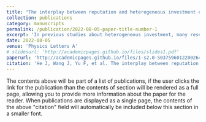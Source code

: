 ```yaml
---
title: "The interplay between reputation and heterogeneous investment enhances cooperation in spatial public goods game"
collection: publications
category: manuscripts
permalink: /publication/2022-08-05-paper-title-number-1
excerpt: 'In previous studies about heterogeneous investment, many researchers only focus on the monodirectional effect of reputation, but ignore the reversed influence about the heterogeneity of reputation fluctuation driven by investment. Given this, considering the interplay between reputation and heterogeneous investment, we explore the evolution of cooperation in public goods game. In detail, each player's reputation situations in different groups determine its differentiated investment amounts, and in turn, the heterogeneity of reputation fluctuation is dependent on how much it invests into each group. Furthermore, we introduce two parameters, α and β, to characterize the effect degree of investment on heterogeneous reputation fluctuation and the one of reputation on heterogeneous investment, respectively. The simulation results suggest that cooperation can be boosted to some extent, especially for the larger α and β …'
date: 2022-08-05
venue: 'Physics Letters A'
# slidesurl: 'http://academicpages.github.io/files/slides1.pdf'
paperurl: 'http://academicpages.github.io/files/1-s2.0-S037596012200264X-main.pdf'
citation: 'He J, Wang J, Yu F, et al. The interplay between reputation and heterogeneous investment enhances cooperation in spatial public goods game[J]. Physics Letters A, 2022, 442: 128182.'
---
```


The contents above will be part of a list of publications, if the user clicks the link for the publication than the contents of section will be rendered as a full page, allowing you to provide more information about the paper for the reader. When publications are displayed as a single page, the contents of the above "citation" field will automatically be included below this section in a smaller font. 